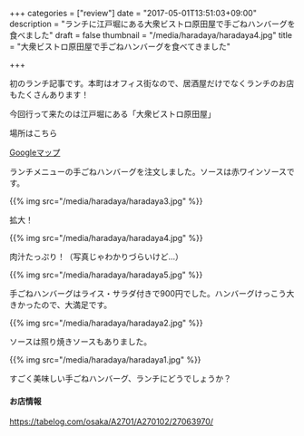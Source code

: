 +++
categories = ["review"]
date = "2017-05-01T13:51:03+09:00"
description = "ランチに江戸堀にある大衆ビストロ原田屋で手ごねハンバーグを食べました"
draft = false
thumbnail = "/media/haradaya/haradaya4.jpg"
title = "大衆ビストロ原田屋で手ごねハンバーグを食べてきました"

+++

初のランチ記事です。本町はオフィス街なので、居酒屋だけでなくランチのお店もたくさんあります！

今回行って来たのは江戸堀にある「大衆ビストロ原田屋」

場所はこちら

[Googleマップ](https://www.google.co.jp/maps/place/%E5%A4%A7%E8%A1%86%E3%83%93%E3%82%B9%E3%83%88%E3%83%AD%E5%8E%9F%E7%94%B0%E5%B1%8B/@34.6894435,135.4937691,19z/data=!4m5!3m4!1s0x0:0xcc91ba2f1994d391!8m2!3d34.6894214!4d135.4942492)

ランチメニューの手ごねハンバーグを注文しました。ソースは赤ワインソースです。

{{% img src="/media/haradaya/haradaya3.jpg" %}}

拡大！

{{% img src="/media/haradaya/haradaya4.jpg" %}}

肉汁たっぷり！（写真じゃわかりづらいけど...）

{{% img src="/media/haradaya/haradaya5.jpg" %}}

手ごねハンバーグはライス・サラダ付きで900円でした。ハンバーグけっこう大きかったので、大満足です。

{{% img src="/media/haradaya/haradaya2.jpg" %}}

ソースは照り焼きソースもありました。

{{% img src="/media/haradaya/haradaya1.jpg" %}}

すごく美味しい手ごねハンバーグ、ランチにどうでしょうか？

#### お店情報

https://tabelog.com/osaka/A2701/A270102/27063970/
